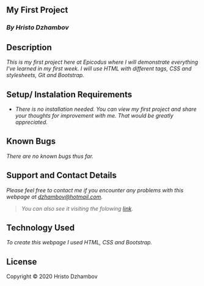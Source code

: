## My First Project

### *By Hristo Dzhambov*  

## Description  

*This is my first project here at Epicodus where I will demonstrate everything I've learned in my first week. I will use HTML with different tags, CSS and stylesheets, Git and Bootstrap.*

## Setup/ Instalation Requirements

* *There is no installation needed. You can view my first project and share your thoughts for improvement with me. That would be greatly appreciated.*

## Known Bugs

*There are no known bugs thus far.*

## Support and Contact Details

*Please feel free to contact me if you encounter any problems with this webpage at dzhambov@hotmail.com.*
> *You can also see it visiting the folowing [link](https://github.com/dzhambov/new-portfolio/tree/master).*

## Technology Used

*To create this webpage I used HTML, CSS and Bootstrap.*

## License

Copyright &copy; 2020 Hristo Dzhambov
